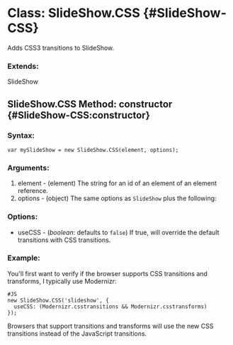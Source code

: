 Class: SlideShow.CSS {#SlideShow-CSS}
=====================================

Adds CSS3 transitions to SlideShow.

### Extends:

SlideShow

SlideShow.CSS Method: constructor {#SlideShow-CSS:constructor}
-------------------------------------------------------

### Syntax:

	var mySlideShow = new SlideShow.CSS(element, options);

### Arguments:

1. element - (element) The string for an id of an element of an element reference.
2. options - (object) The same options as `SlideShow` plus the following:

### Options:

* useCSS - (*boolean*: defaults to `false`) If true, will override the default transitions with CSS transitions.

### Example:

You'll first want to verify if the browser supports CSS transitions and transforms, I typically use Modernizr:

    #JS
    new SlideShow.CSS('slideshow', {
      useCSS: (Modernizr.csstransitions && Modernizr.csstransforms)
    });

Browsers that support transitions and transforms will use the new CSS transitions instead of the JavaScript transitions.
